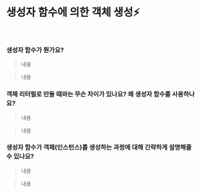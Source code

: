 # 생성자 함수에 의한 객체 생성⚡️

<br/>

### 생성자 함수가 뭔가요?

> 내용

> 내용

### 객체 리터럴로 만들 때와는 무슨 차이가 있나요? 왜 생성자 함수를 사용하나요?

> 내용

> 내용

### 생성자 함수가 객체(인스턴스)를 생성하는 과정에 대해 간략하게 설명해줄 수 있나요?

> 내용

> 내용

